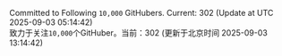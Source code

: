 Committed to Following `10,000` GitHubers. Current: <!-- FOLLOWING_COUNT -->302<!-- FOLLOWING_COUNT --> (Update at UTC <!-- LAST_UPDATED -->2025-09-03 05:14:42<!-- LAST_UPDATED -->)<br>
致力于关注`10,000`个GitHuber。当前：<!-- FOLLOWING_COUNT -->302<!-- FOLLOWING_COUNT --> (更新于北京时间 <!-- LAST_UPDATED_CST -->2025-09-03 13:14:42<!-- LAST_UPDATED_CST -->)
